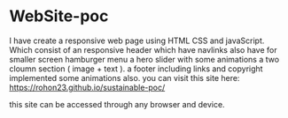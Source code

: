 # WebSite-poc
I have create a responsive web page using HTML CSS and javaScript.
Which consist of an responsive header which have navlinks also have for smaller screen hamburger menu 
a hero slider with some animations 
a two cloumn section ( image + text ).
a footer including links and copyright 
implemented some animations also.
you can visit this site here:  https://rohon23.github.io/sustainable-poc/

this site can be accessed through any browser and device.
